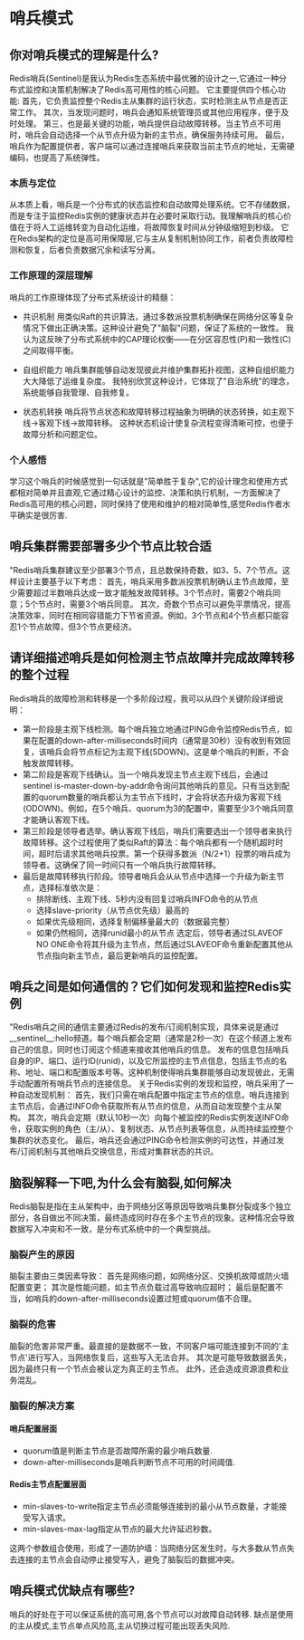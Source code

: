 # 哨兵模式


## 你对哨兵模式的理解是什么?
Redis哨兵(Sentinel)是我认为Redis生态系统中最优雅的设计之一,它通过一种分布式监控和决策机制解决了Redis高可用性的核心问题。
它主要提供四个核心功能:
首先，它负责监控整个Redis主从集群的运行状态，实时检测主从节点是否正常工作。
其次，当发现问题时，哨兵会通知系统管理员或其他应用程序，便于及时处理。
第三，也是最关键的功能，哨兵提供自动故障转移。当主节点不可用时，哨兵会自动选择一个从节点升级为新的主节点，确保服务持续可用。
最后，哨兵作为配置提供者，客户端可以通过连接哨兵来获取当前主节点的地址，无需硬编码，也提高了系统弹性。
### 本质与定位
从本质上看，哨兵是一个分布式的状态监控和自动故障处理系统。它不存储数据，而是专注于监控Redis实例的健康状态并在必要时采取行动。我理解哨兵的核心价值在于将人工运维转变为自动化运维，将故障恢复时间从分钟级缩短到秒级。
它在Redis架构的定位是高可用保障层,它与主从复制机制协同工作，前者负责故障检测和恢复，后者负责数据冗余和读写分离。

### 工作原理的深层理解
哨兵的工作原理体现了分布式系统设计的精髓：
- 共识机制
用类似Raft的共识算法，通过多数派投票机制确保在网络分区等复杂情况下做出正确决策。这种设计避免了"脑裂"问题，保证了系统的一致性。
我认为这反映了分布式系统中的CAP理论权衡——在分区容忍性(P)和一致性(C)之间取得平衡。

- 自组织能力
哨兵集群能够自动发现彼此并维护集群拓扑视图，这种自组织能力大大降低了运维复杂度。
我特别欣赏这种设计，它体现了"自治系统"的理念，系统能够自我管理、自我修复。

- 状态机转换
哨兵将节点状态和故障转移过程抽象为明确的状态转换，如主观下线→客观下线→故障转移。
这种状态机设计使复杂流程变得清晰可控，也便于故障分析和问题定位。

### 个人感悟
学习这个哨兵的时候感觉到一句话就是"简单胜于复杂",它的设计理念和使用方式都相对简单并且直观,它通过精心设计的监控、决策和执行机制，一方面解决了Redis高可用的核心问题，同时保持了使用和维护的相对简单性,感觉Redis作者水平确实是很厉害.


## 哨兵集群需要部署多少个节点比较合适
"Redis哨兵集群建议至少部署3个节点，且总数保持奇数，如3、5、7个节点。这样设计主要基于以下考虑：
首先，哨兵采用多数派投票机制确认主节点故障，至少需要超过半数哨兵达成一致才能触发故障转移。3个节点时，需要2个哨兵同意；5个节点时，需要3个哨兵同意。
其次，奇数个节点可以避免平票情况，提高决策效率，同时在相同容错能力下节省资源。例如，3个节点和4个节点都只能容忍1个节点故障，但3个节点更经济。



## 请详细描述哨兵是如何检测主节点故障并完成故障转移的整个过程

Redis哨兵的故障检测和转移是一个多阶段过程，我可以从四个关键阶段详细说明：
- 第一阶段是主观下线检测。每个哨兵独立地通过PING命令监控Redis节点，如果在配置的down-after-milliseconds时间内（通常是30秒）没有收到有效回复，该哨兵会将节点标记为主观下线(SDOWN)。这是单个哨兵的判断，不会触发故障转移。
- 第二阶段是客观下线确认。当一个哨兵发现主节点主观下线后，会通过sentinel is-master-down-by-addr命令询问其他哨兵的意见。只有当达到配置的quorum数量的哨兵都认为主节点下线时，才会将状态升级为客观下线(ODOWN)。例如，在5个哨兵、quorum为3的配置中，需要至少3个哨兵同意才能确认客观下线。
- 第三阶段是领导者选举。确认客观下线后，哨兵们需要选出一个领导者来执行故障转移。这个过程使用了类似Raft的算法：每个哨兵都有一个随机超时时间，超时后请求其他哨兵投票。第一个获得多数派（N/2+1）投票的哨兵成为领导者。这确保了同一时间只有一个哨兵执行故障转移。
- 最后是故障转移执行阶段。领导者哨兵会从从节点中选择一个升级为新主节点，选择标准依次是：
  - 排除断线、主观下线、5秒内没有回复过哨兵INFO命令的从节点
  - 选择slave-priority（从节点优先级）最高的
  - 如果优先级相同，选择复制偏移量最大的（数据最完整）
  - 如果仍然相同，选择runid最小的从节点
选定后，领导者通过SLAVEOF NO ONE命令将其升级为主节点，然后通过SLAVEOF命令重新配置其他从节点指向新主节点，最后更新哨兵的监控配置。


## 哨兵之间是如何通信的？它们如何发现和监控Redis实例
"Redis哨兵之间的通信主要通过Redis的发布/订阅机制实现，具体来说是通过__sentinel__:hello频道。每个哨兵都会定期（通常是2秒一次）在这个频道上发布自己的信息，同时也订阅这个频道来接收其他哨兵的信息。
发布的信息包括哨兵自身的IP、端口、运行ID(runid)，以及它所监控的主节点信息，包括主节点的名称、地址、端口和配置版本号等。这种机制使得哨兵集群能够自动发现彼此，无需手动配置所有哨兵节点的连接信息。
关于Redis实例的发现和监控，哨兵采用了一种自动发现机制：
首先，我们只需在哨兵配置中指定主节点的信息。哨兵连接到主节点后，会通过INFO命令获取所有从节点的信息，从而自动发现整个主从架构。
其次，哨兵会定期（默认10秒一次）向每个被监控的Redis实例发送INFO命令，获取实例的角色（主/从）、复制状态、从节点列表等信息，从而持续监控整个集群的状态变化。
最后，哨兵还会通过PING命令检测实例的可达性，并通过发布/订阅机制与其他哨兵交换信息，形成对集群状态的共识。


## 脑裂解释一下吧,为什么会有脑裂,如何解决
Redis脑裂是指在主从架构中，由于网络分区等原因导致哨兵集群分裂成多个独立部分，各自做出不同决策，最终造成同时存在多个主节点的现象。这种情况会导致数据写入冲突和不一致，是分布式系统中的一个典型挑战。

### 脑裂产生的原因
脑裂主要由三类因素导致：
首先是网络问题，如网络分区、交换机故障或防火墙配置变更；
其次是性能问题，如主节点负载过高导致响应超时；
最后是配置不当，如哨兵的down-after-milliseconds设置过短或quorum值不合理。

### 脑裂的危害
脑裂的危害非常严重。最直接的是数据不一致，不同客户端可能连接到不同的'主节点'进行写入，当网络恢复后，这些写入无法合并。
其次是可能导致数据丢失，因为最终只有一个节点会被认定为真正的主节点。
此外，还会造成资源浪费和业务混乱。


### 脑裂的解决方案
#### 哨兵配置层面
- quorum值是判断主节点是否故障所需的最少哨兵数量.
- down-after-milliseconds是哨兵判断节点不可用的时间阈值.
#### Redis主节点配置层面 
- min-slaves-to-write指定主节点必须能够连接到的最小从节点数量，才能接受写入请求。
- min-slaves-max-lag指定从节点的最大允许延迟秒数。

这两个参数组合使用，形成了一道防护墙：当网络分区发生时，与大多数从节点失去连接的主节点会自动停止接受写入，避免了脑裂后的数据冲突。

## 哨兵模式优缺点有哪些?
哨兵的好处在于可以保证系统的高可用,各个节点可以对故障自动转移.
缺点是使用的主从模式,主节点单点风险高,主从切换过程可能出现丢失风险.